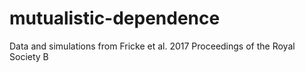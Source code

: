 # mutualistic-dependence
Data and simulations from Fricke et al. 2017 Proceedings of the Royal Society B
